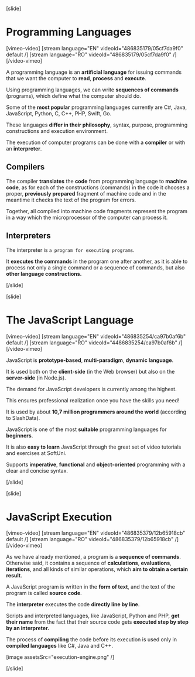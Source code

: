 [slide]

# Programming Languages

[vimeo-video]
[stream language="EN" videoId="486835179/05cf7da9f0" default /]
[stream language="RO" videoId="486835179/05cf7da9f0"  /]
[/video-vimeo]

A programming language is an **artificial language** for issuing commands that we want the computer to **read**, **process** and **execute**. 

Using programming languages, we can write **sequences of commands** (programs), which define what the computer should do. 

Some of the **most popular** programming languages currently are C#, Java, JavaScript, Python, C, C++, PHP, Swift, Go. 

These languages **differ in their philosophy**, syntax, purpose, programming constructions and execution environment. 

The execution of computer programs can be done with a **compiler** or with an **interpreter**. 

## Compilers 

The compiler **translates** the **code** from programming language to **machine code**, as for each of the constructions (commands) in the code it chooses a proper, **previously prepared** fragment of machine code and in the meantime it checks the text of the program for errors. 

Together, all compiled into machine code fragments represent the program in a way which the microprocessor of the computer can process it. 

## Interpreters 

The interpreter is `a program for executing programs`. 

It **executes the commands** in the program one after another, as it is able to process not only a single command or a sequence of commands, but also **other language constructions.** 

[/slide]

[slide]

# The JavaScript Language

[vimeo-video]
[stream language="EN" videoId="486835254/ca97b0af6b" default /]
[stream language="RO" videoId="4486835254/ca97b0af6b"  /]
[/video-vimeo]

JavaScript is **prototype-based**, **multi-paradigm**, **dynamic language**. 

It is used both on the **client-side** (in the Web browser) but also on the **server-side** (in Node.js). 

The demand for JavaScript developers is currently among the highest. 

This ensures professional realization once you have the skills you need! 

It is used by about **10,7 million programmers around the world** (according to SlashData).

JavaScript is one of the most **suitable** programming languages for **beginners**.

It is also **easy to learn** JavaScript through the great set of video tutorials and exercises at SoftUni. 

Supports **imperative**, **functional** and **object-oriented** programming with a clear and concise syntax.

[/slide]

[slide]

# JavaScript Execution

[vimeo-video]
[stream language="EN" videoId="486835379/12b65918cb" default /]
[stream language="RO" videoId="486835379/12b65918cb"  /]
[/video-vimeo]

As we have already mentioned, a program is a **sequence of commands**. 
Otherwise said, it contains a sequence of **calculations**, **evaluations**, **iterations**, and all kinds of similar operations, which **aim to obtain a certain result**. 

A JavaScript program is written in the **form of text**, and the text of the program is called **source code**. 

The **interpreter** executes the code **directly line by line**. 

Scripts and interpreted languages, like JavaScript, Python and PHP, **get their name** from the fact that their source code gets **executed step by step by an interpreter.**

The process of **compiling** the code before its execution is used only in **compiled languages** like C#, Java and C++. 

[image assetsSrc="execution-engine.png" /]

[/slide]
